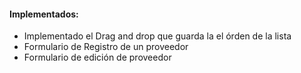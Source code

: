 <h4>Implementados:</h4>  
<ul>   
    <li>Implementado el Drag and drop que guarda la el órden de la lista</li>
    <li>Formulario de Registro de un proveedor</li>
    <li>Formulario de edición de proveedor</li>
</ul>